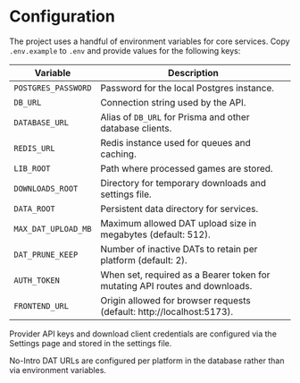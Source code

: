 # Configuration

The project uses a handful of environment variables for core services. Copy `.env.example` to `.env` and provide values for the following keys:

| Variable | Description |
| --- | --- |
| `POSTGRES_PASSWORD` | Password for the local Postgres instance. |
| `DB_URL` | Connection string used by the API. |
| `DATABASE_URL` | Alias of `DB_URL` for Prisma and other database clients. |
| `REDIS_URL` | Redis instance used for queues and caching. |
| `LIB_ROOT` | Path where processed games are stored. |
| `DOWNLOADS_ROOT` | Directory for temporary downloads and settings file. |
| `DATA_ROOT` | Persistent data directory for services. |
| `MAX_DAT_UPLOAD_MB` | Maximum allowed DAT upload size in megabytes (default: 512). |
| `DAT_PRUNE_KEEP` | Number of inactive DATs to retain per platform (default: 2). |
| `AUTH_TOKEN` | When set, required as a Bearer token for mutating API routes and downloads. |
| `FRONTEND_URL` | Origin allowed for browser requests (default: http://localhost:5173). |

Provider API keys and download client credentials are configured via the Settings page and stored in the settings file.

No-Intro DAT URLs are configured per platform in the database rather than via environment variables.
